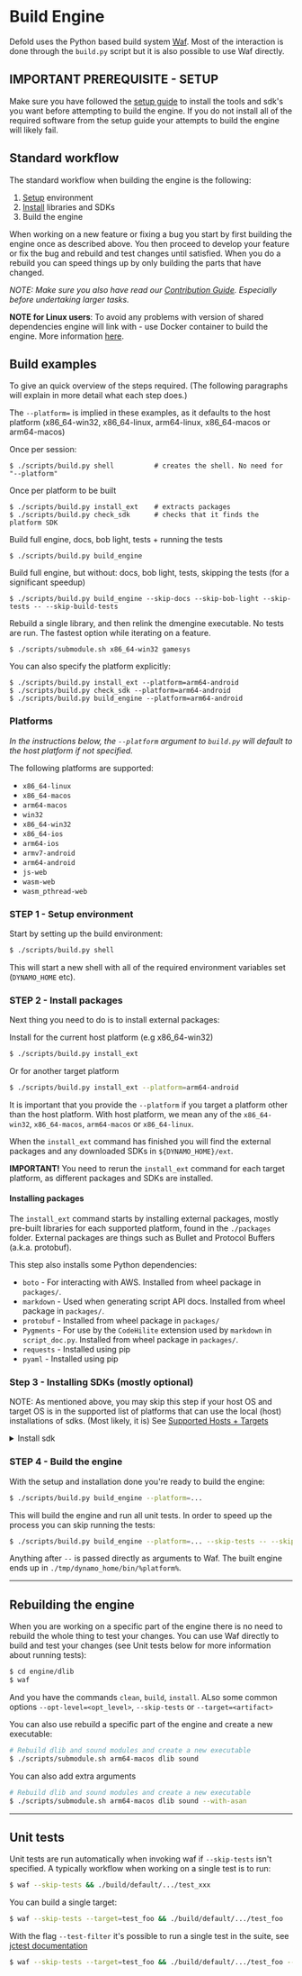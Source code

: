 # Build Engine

Defold uses the Python based build system [Waf](https://waf.io/). Most of the interaction is done through the `build.py` script but it is also possible to use Waf directly.

## IMPORTANT PREREQUISITE - SETUP

Make sure you have followed the [setup guide](/README_SETUP.md) to install the tools and sdk's you want before attempting to build the engine. If you do not install all of the required software from the setup guide your attempts to build the engine will likely fail.

## Standard workflow

The standard workflow when building the engine is the following:

1. [Setup](/README_SETUP.md) environment
2. [Install](/README_SETUP.md#required-software---platform-sdks) libraries and SDKs
3. Build the engine

When working on a new feature or fixing a bug you start by first building the engine once as described above. You then proceed to develop your feature or fix the bug and rebuild and test changes until satisfied. When you do a rebuild you can speed things up by only building the parts that have changed.

*NOTE: Make sure you also have read our [Contribution Guide](https://github.com/defold/defold/blob/build-doc-update/CONTRIBUTING.md). Especially before undertaking larger tasks.*

**NOTE for Linux users**: To avoid any problems with version of shared dependencies engine will link with - use Docker container to build the engine. More information [here](/scripts/docker/README.md).

## Build examples

To give an quick overview of the steps required.
(The following paragraphs will explain in more detail what each step does.)

The `--platform=` is implied in these examples, as it defaults to the host platform (x86_64-win32, x86_64-linux, arm64-linux, x86_64-macos or arm64-macos)

Once per session:
```
$ ./scripts/build.py shell          # creates the shell. No need for "--platform"
```

Once per platform to be built
```
$ ./scripts/build.py install_ext    # extracts packages
$ ./scripts/build.py check_sdk      # checks that it finds the platform SDK
```

Build full engine, docs, bob light, tests + running the tests

    $ ./scripts/build.py build_engine

Build full engine, but without: docs, bob light, tests, skipping the tests (for a significant speedup)

    $ ./scripts/build.py build_engine --skip-docs --skip-bob-light --skip-tests -- --skip-build-tests

Rebuild a single library, and then relink the dmengine executable. No tests are run. The fastest option while iterating on a feature.

    $ ./scripts/submodule.sh x86_64-win32 gamesys


You can also specify the platform explicitly:
```
$ ./scripts/build.py install_ext --platform=arm64-android
$ ./scripts/build.py check_sdk --platform=arm64-android
$ ./scripts/build.py build_engine --platform=arm64-android
```

### Platforms

*In the instructions below, the `--platform` argument to `build.py` will default to the host platform if not specified.*

The following platforms are supported:

* `x86_64-linux`
* `x86_64-macos`
* `arm64-macos`
* `win32`
* `x86_64-win32`
* `x86_64-ios`
* `arm64-ios`
* `armv7-android`
* `arm64-android`
* `js-web`
* `wasm-web`
* `wasm_pthread-web`

### STEP 1 - Setup environment

Start by setting up the build environment:

```sh
$ ./scripts/build.py shell
```

This will start a new shell with all of the required environment variables set (`DYNAMO_HOME` etc).

### STEP 2 - Install packages

Next thing you need to do is to install external packages:

Install for the current host platform (e.g x86_64-win32)
```sh
$ ./scripts/build.py install_ext
```

Or for another target platform
```sh
$ ./scripts/build.py install_ext --platform=arm64-android
```

It is important that you provide the `--platform` if you target a platform other than the host platform.
With host platform, we mean any of the `x86_64-win32`, `x86_64-macos`, `arm64-macos` or `x86_64-linux`.

When the `install_ext` command has finished you will find the external packages and any downloaded SDKs in `${DYNAMO_HOME}/ext`.

**IMPORTANT!**
You need to rerun the `install_ext` command for each target platform, as different packages and SDKs are installed.

#### Installing packages
The `install_ext` command starts by installing external packages, mostly pre-built libraries for each supported platform, found in the `./packages` folder. External packages are things such as Bullet and Protocol Buffers (a.k.a. protobuf).

This step also installs some Python dependencies:

* `boto` - For interacting with AWS. Installed from wheel package in `packages/`.
* `markdown` - Used when generating script API docs. Installed from wheel package in `packages/`.
* `protobuf` - Installed from wheel package in `packages/`
* `Pygments` - For use by the `CodeHilite` extension used by `markdown` in `script_doc.py`. Installed from wheel package in `packages/`.
* `requests` - Installed using pip
* `pyaml` - Installed using pip

### Step 3 - Installing SDKs (mostly optional)

NOTE: As mentioned above, you may skip this step if your host OS and target OS is in the supported list of platforms that can use the local (host) installations of sdks.
(Most likely, it is)
See [Supported Hosts + Targets](./README_SETUP.md#supported-hosts-targets)

<details><summary>Install sdk</summary><p>

See [./README_SETUP.md]()

The `install_sdk`command will install SDKs (build tools etc) such as the Android SDK when building for Android or the Emscripten SDK for HTML5.

If you wish to build for any other platform, you will need to install an sdk package where the build system can find it.

Next thing you need to do is to install external packages:

```sh
$ ./scripts/build.py install_sdk --platform=... --package-path=...
```

You could also set the package path in an environment variable `DM_PACKAGES_URL`:

```sh
$ DM_PACKAGES_URL=https://my.url ./scripts/build.py install_sdk --platform=...
```

</p></details>


### STEP 4 - Build the engine

With the setup and installation done you're ready to build the engine:

```sh
$ ./scripts/build.py build_engine --platform=...
```

This will build the engine and run all unit tests. In order to speed up the process you can skip running the tests:

```sh
$ ./scripts/build.py build_engine --platform=... --skip-tests -- --skip-build-tests
```

Anything after `--` is passed directly as arguments to Waf. The built engine ends up in `./tmp/dynamo_home/bin/%platform%`.

---

## Rebuilding the engine

When you are working on a specific part of the engine there is no need to rebuild the whole thing to test your changes. You can use Waf directly to build and test your changes (see Unit tests below for more information about running tests):

```sh
$ cd engine/dlib
$ waf
```

And you have the commands `clean`,  `build`, `install`.
ALso some common options `--opt-level=<opt_level>`, `--skip-tests` or `--target=<artifact>`

You can also use rebuild a specific part of the engine and create a new executable:

```sh
# Rebuild dlib and sound modules and create a new executable
$ ./scripts/submodule.sh arm64-macos dlib sound
```

You can also add extra arguments
```sh
# Rebuild dlib and sound modules and create a new executable
$ ./scripts/submodule.sh arm64-macos dlib sound --with-asan
```

---

## Unit tests

Unit tests are run automatically when invoking waf if `--skip-tests` isn't specified. A typically workflow when working on a single test is to run:

```sh
$ waf --skip-tests && ./build/default/.../test_xxx
```

You can build a single target:
```sh
$ waf --skip-tests --target=test_foo && ./build/default/.../test_foo
```

With the flag `--test-filter` it's possible to run a single test in the suite, see [jctest documentation](https://jcash.github.io/jctest/api/03-runtime/#command-line-options)

```sh
$ waf --skip-tests --target=test_foo && ./build/default/.../test_foo --test-filter SomeTestPattern
```
